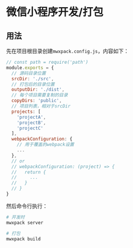 # 微信小程序开发/打包

## 用法
先在项目根目录创建`mwxpack.config.js`，内容如下：

```js
// const path = require('path')
module.exports = {
  // 源码目录位置
  srcDir: './src',
  // 打包后的目录位置
  outputDir: './dist',
  // 每个项目需要复制的目录
  copyDirs: 'public',
  // 项目列表，相对于srcDir
  projects: [
    'projectA',
    'projectB',
    'projectC'
  ],
  webpackConfiguration: {
    // 用于覆盖的webpack设置
    ...
  },
  // or
  // webpackConfiguration: (project) => {
  //   return {
  //     ...
  //   }
  // }
}
```

然后命令行执行：

```bash
# 开发时
mwxpack server

# 打包
mwxpack build
```
